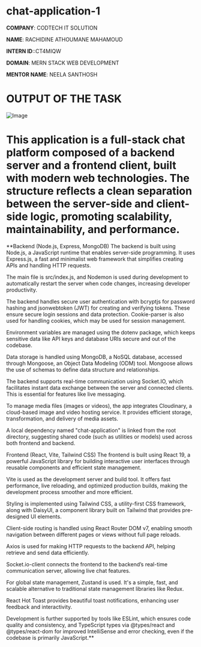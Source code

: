 # chat-application-1

**COMPANY**: CODTECH IT SOLUTION

**NAME**: RACHIDINE ATHOUMANE MAHAMOUD

**INTERN ID**::CT4MIQW

**DOMAIN**: MERN STACK WEB DEVELOPMENT

**MENTOR NAME**: NEELA SANTHOSH

# OUTPUT OF THE TASK

![Image](https://github.com/user-attachments/assets/7ee1a130-5a7a-4ae0-b60f-f5e6626236bf)

# This application is a full-stack chat platform composed of a backend server and a frontend client, built with modern web technologies. The structure reflects a clean separation between the server-side and client-side logic, promoting scalability, maintainability, and performance.

**Backend (Node.js, Express, MongoDB)
The backend is built using Node.js, a JavaScript runtime that enables server-side programming. It uses Express.js, a fast and minimalist web framework that simplifies creating APIs and handling HTTP requests.

The main file is src/index.js, and Nodemon is used during development to automatically restart the server when code changes, increasing developer productivity.

The backend handles secure user authentication with bcryptjs for password hashing and jsonwebtoken (JWT) for creating and verifying tokens. These ensure secure login sessions and data protection. Cookie-parser is also used for handling cookies, which may be used for session management.

Environment variables are managed using the dotenv package, which keeps sensitive data like API keys and database URIs secure and out of the codebase.

Data storage is handled using MongoDB, a NoSQL database, accessed through Mongoose, an Object Data Modeling (ODM) tool. Mongoose allows the use of schemas to define data structure and relationships.

The backend supports real-time communication using Socket.IO, which facilitates instant data exchange between the server and connected clients. This is essential for features like live messaging.

To manage media files (images or videos), the app integrates Cloudinary, a cloud-based image and video hosting service. It provides efficient storage, transformation, and delivery of media assets.

A local dependency named "chat-application" is linked from the root directory, suggesting shared code (such as utilities or models) used across both frontend and backend.

Frontend (React, Vite, Tailwind CSS)
The frontend is built using React 19, a powerful JavaScript library for building interactive user interfaces through reusable components and efficient state management.

Vite is used as the development server and build tool. It offers fast performance, live reloading, and optimized production builds, making the development process smoother and more efficient.

Styling is implemented using Tailwind CSS, a utility-first CSS framework, along with DaisyUI, a component library built on Tailwind that provides pre-designed UI elements.

Client-side routing is handled using React Router DOM v7, enabling smooth navigation between different pages or views without full page reloads.

Axios is used for making HTTP requests to the backend API, helping retrieve and send data efficiently.

Socket.io-client connects the frontend to the backend’s real-time communication server, allowing live chat features.

For global state management, Zustand is used. It's a simple, fast, and scalable alternative to traditional state management libraries like Redux.

React Hot Toast provides beautiful toast notifications, enhancing user feedback and interactivity.

Development is further supported by tools like ESLint, which ensures code quality and consistency, and TypeScript types via @types/react and @types/react-dom for improved IntelliSense and error checking, even if the codebase is primarily JavaScript.**



